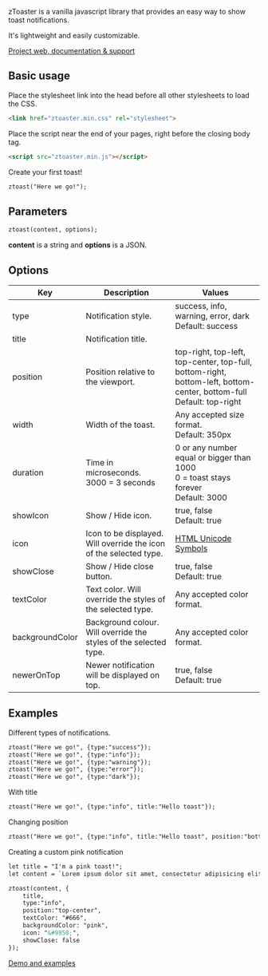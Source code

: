 zToaster is a vanilla javascript library that provides an easy way to show toast notifications.

It's lightweight and easily customizable.

[Project web, documentation & support](https://www.oxterisk.com/projects/ztoaster/)

## Basic usage

Place the stylesheet link into the head before all other stylesheets to load the CSS.

```HTML
<link href="ztoaster.min.css" rel="stylesheet">
```

Place the script near the end of your pages, right before the closing body tag.

```HTML
<script src="ztoaster.min.js"></script>
```

Create your first toast!

```HTML
ztoast("Here we go!");
```

## Parameters

```HTML
ztoast(content, options);
```
**content** is a string and **options** is a JSON.

## Options

Key | Description | Values
--- | --- | --- |
type | Notification style. | success, info, warning, error, dark<br>Default: success
title | Notification title. |
position | Position relative to the viewport. | top-right, top-left, top-center, top-full, bottom-right, bottom-left, bottom-center,  bottom-full<br>Default: top-right
width | Width of the toast. | Any accepted size format.<br>Default: 350px
duration | Time in microseconds.<br>3000 = 3 seconds | 0 or any number equal or bigger than 1000<br>0 = toast stays forever<br>Default: 3000
showIcon | Show / Hide icon. | true, false<br>Default: true
icon | Icon to be displayed. Will override the icon of the selected type. | [HTML Unicode Symbols](https://www.w3schools.com/charsets/ref_utf_symbols.asp)
showClose | Show / Hide close button. | true, false<br>Default: true
textColor | Text color. Will override the styles of the selected type. | Any accepted color format.
backgroundColor | Background colour. Will override the styles of the selected type. | Any accepted color format.
newerOnTop | Newer notification will be displayed on top. | true, false<br>Default: true

## Examples

Different types of notifications.

```HTML
ztoast("Here we go!", {type:"success"});
ztoast("Here we go!", {type:"info"});
ztoast("Here we go!", {type:"warning"});
ztoast("Here we go!", {type:"error"});
ztoast("Here we go!", {type:"dark"});
```

With title

```HTML
ztoast("Here we go!", {type:"info", title:"Hello toast"});
```

Changing position

```HTML
ztoast("Here we go!", {type:"info", title:"Hello toast", position:"bottom-center"});
```

Creating a custom pink notification

```HTML
let title = "I'm a pink toast!";
let content = `Lorem ipsum dolor sit amet, consectetur adipisicing elit.`;

ztoast(content, {
    title,
    type:"info",
    position:"top-center",
    textColor: "#666",
    backgroundColor: "pink",
    icon: "&#9850;",
    showClose: false
});

```

[Demo and examples](https://resources.oxterisk.com/ztoaster/)